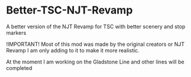 # Better-TSC-NJT-Revamp
A better version of the NJT Revamp for TSC with better scenery and stop markers




!IMPORTANT! Most of this mod was made by the original creators or NJT Revamp I am only adding to it to make it more realistic.



At the moment I am working on the Gladstone Line and other lines will be completed

